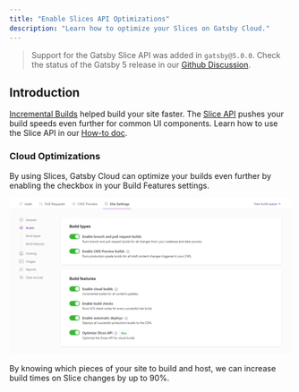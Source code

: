 ```yaml
---
title: "Enable Slices API Optimizations"
description: "Learn how to optimize your Slices on Gatsby Cloud."
---
```


> Support for the Gatsby Slice API was added in `gatsby@5.0.0`. Check the status of the Gatsby 5 release in our [Github Discussion](https://github.com/gatsbyjs/gatsby/discussions/36609).

## Introduction

[Incremental Builds](https://www.gatsbyjs.com/blog/2020-04-22-announcing-incremental-builds/) helped build your site faster. The [Slice API](/docs/reference/built-in-components/gatsby-slice) pushes your build speeds even further for common UI components. Learn how to use the Slice API in our [How-to doc](docs/docs/how-to/performance/using-slices.md).

### Cloud Optimizations

By using Slices, Gatsby Cloud can optimize your builds even further by enabling the checkbox in your Build Features settings.

![Slices API toggle in Gatsby Cloud](../../images/slices-api-optimization.png)

By knowing which pieces of your site to build and host, we can increase build times on Slice changes by up to 90%.
